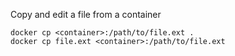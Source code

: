 Copy and edit a file from a container
```shell
docker cp <container>:/path/to/file.ext .
docker cp file.ext <container>:/path/to/file.ext
```
